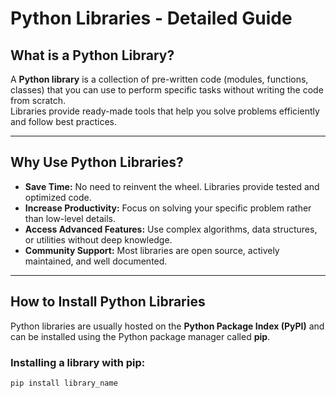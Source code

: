# Python Libraries - Detailed Guide

## What is a Python Library?

A **Python library** is a collection of pre-written code (modules, functions, classes) that you can use to perform specific tasks without writing the code from scratch.  
Libraries provide ready-made tools that help you solve problems efficiently and follow best practices.

---

## Why Use Python Libraries?

- **Save Time:** No need to reinvent the wheel. Libraries provide tested and optimized code.
- **Increase Productivity:** Focus on solving your specific problem rather than low-level details.
- **Access Advanced Features:** Use complex algorithms, data structures, or utilities without deep knowledge.
- **Community Support:** Most libraries are open source, actively maintained, and well documented.

---

## How to Install Python Libraries

Python libraries are usually hosted on the **Python Package Index (PyPI)** and can be installed using the Python package manager called **pip**.

### Installing a library with pip:

```bash
pip install library_name

